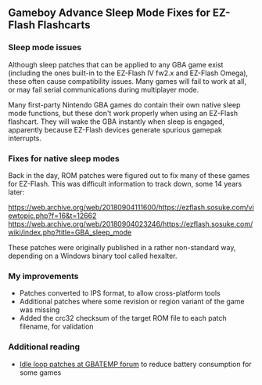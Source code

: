 ## Gameboy Advance Sleep Mode Fixes for EZ-Flash Flashcarts

### Sleep mode issues

Although sleep patches that can be applied to any GBA game exist (including the ones built-in to the EZ-Flash IV fw2.x and EZ-Flash Omega), these often cause compatibility issues. Many games will fail to work at all, or may fail serial communications during multiplayer mode.

Many first-party Nintendo GBA games do contain their own native sleep mode functions, but these don't work properly when using an EZ-Flash flashcart. They will wake the GBA instantly when sleep is engaged, apparently because EZ-Flash devices generate spurious gamepak interrupts.

### Fixes for native sleep modes
Back in the day, ROM patches were figured out to fix many of these games for EZ-Flash. This was difficult information to track down, some 14 years later: 

https://web.archive.org/web/20180904111600/https://ezflash.sosuke.com/viewtopic.php?f=16&t=12662 
https://web.archive.org/web/20180904023246/https://ezflash.sosuke.com/wiki/index.php?title=GBA_sleep_mode 

These patches were originally published in a rather non-standard way, depending on a Windows binary tool called hexalter.

### My improvements
- Patches converted to IPS format, to allow cross-platform tools
- Additional patches where some revision or region variant of the game was missing
- Added the crc32 checksum of the target ROM file to each patch filename, for validation

### Additional reading
- [Idle loop patches at GBATEMP forum](https://gbatemp.net/threads/game-boy-advance-idle-loop-patches-i-e-speedhacks.396278/) to reduce battery consumption for some games

